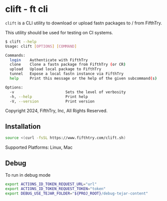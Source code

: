 # clift - ft cli

`clift` is a CLI utility to download or upload fastn packages to / from FifthTry.

This utility should be used for testing on CI systems.

```sh
$ clift --help
Usage: clift [OPTIONS] [COMMAND]

Commands:
  login    Authenticate with FifthTry
  clone    Clone a fastn package from FifthTry (or CR)
  upload   Upload local package to FifthTry
  tunnel   Expose a local fastn instance via FifthTry
  help     Print this message or the help of the given subcommand(s)

Options:
  -v                       Sets the level of verbosity
  -h, --help               Print help
  -V, --version            Print version
```

Copyright 2024, FifthTry, Inc, All Rights Reserved.

## Installation

```sh
source <(curl -fsSL https://www.fifthtry.com/clift.sh)
```

Supported Platforms: Linux, Mac

## Debug

To run in debug mode

```sh
export ACTIONS_ID_TOKEN_REQUEST_URL="url"
export ACTIONS_ID_TOKEN_REQUEST_TOKEN="token"
export DEBUG_USE_TEJAR_FOLDER="${PROJ_ROOT}/debug-tejar-content"
```
